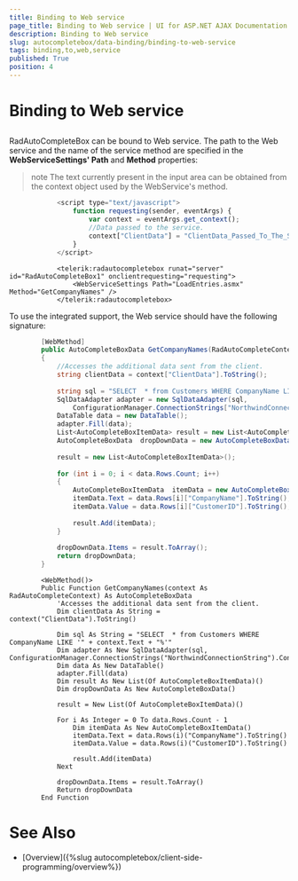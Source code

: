 ```yaml
---
title: Binding to Web service
page_title: Binding to Web service | UI for ASP.NET AJAX Documentation
description: Binding to Web service
slug: autocompletebox/data-binding/binding-to-web-service
tags: binding,to,web,service
published: True
position: 4
---
```


# Binding to Web service



## 

RadAutoCompleteBox can be bound to Web service. The path to the Web service and the name of the service method are specified in the **WebServiceSettings' Path** and **Method** properties:

>note The text currently present in the input area can be obtained from the context object used by the WebService's method.
>


````JavaScript
			<script type="text/javascript">
				function requesting(sender, eventArgs) {
					var context = eventArgs.get_context();
					//Data passed to the service.
					context["ClientData"] = "ClientData_Passed_To_The_Service";
				}
			</script>
````



````ASPNET
			<telerik:radautocompletebox runat="server" id="RadAutoCompleteBox1" onclientrequesting="requesting">
				<WebServiceSettings Path="LoadEntries.asmx" Method="GetCompanyNames" />
			</telerik:radautocompletebox>
````



To use the integrated support, the Web service should have the following signature:



````C#
		[WebMethod]
		public AutoCompleteBoxData GetCompanyNames(RadAutoCompleteContext context)
		{
			//Accesses the additional data sent from the client.
			string clientData = context["ClientData"].ToString();
	
			string sql = "SELECT  * from Customers WHERE CompanyName LIKE '" + context.Text + "%'";
			SqlDataAdapter adapter = new SqlDataAdapter(sql,
				ConfigurationManager.ConnectionStrings["NorthwindConnectionString"].ConnectionString);
			DataTable data = new DataTable();
			adapter.Fill(data);
			List<AutoCompleteBoxItemData> result = new List<AutoCompleteBoxItemData>();
			AutoCompleteBoxData  dropDownData = new AutoCompleteBoxData();
	
			result = new List<AutoCompleteBoxItemData>();
	
			for (int i = 0; i < data.Rows.Count; i++)
			{
				AutoCompleteBoxItemData  itemData = new AutoCompleteBoxItemData();
				itemData.Text = data.Rows[i]["CompanyName"].ToString();
				itemData.Value = data.Rows[i]["CustomerID"].ToString();
	
				result.Add(itemData);
			}
	
			dropDownData.Items = result.ToArray();
			return dropDownData;
		}
````
````VB.NET
	    <WebMethod()>
	    Public Function GetCompanyNames(context As RadAutoCompleteContext) As AutoCompleteBoxData
	        'Accesses the additional data sent from the client.
	        Dim clientData As String = context("ClientData").ToString()
	
	        Dim sql As String = "SELECT  * from Customers WHERE CompanyName LIKE '" + context.Text + "%'"
	        Dim adapter As New SqlDataAdapter(sql, ConfigurationManager.ConnectionStrings("NorthwindConnectionString").ConnectionString)
	        Dim data As New DataTable()
	        adapter.Fill(data)
	        Dim result As New List(Of AutoCompleteBoxItemData)()
	        Dim dropDownData As New AutoCompleteBoxData()
	
	        result = New List(Of AutoCompleteBoxItemData)()
	
	        For i As Integer = 0 To data.Rows.Count - 1
	            Dim itemData As New AutoCompleteBoxItemData()
	            itemData.Text = data.Rows(i)("CompanyName").ToString()
	            itemData.Value = data.Rows(i)("CustomerID").ToString()
	
	            result.Add(itemData)
	        Next
	
	        dropDownData.Items = result.ToArray()
	        Return dropDownData
	    End Function
````




# See Also

 * [Overview]({%slug autocompletebox/client-side-programming/overview%})
